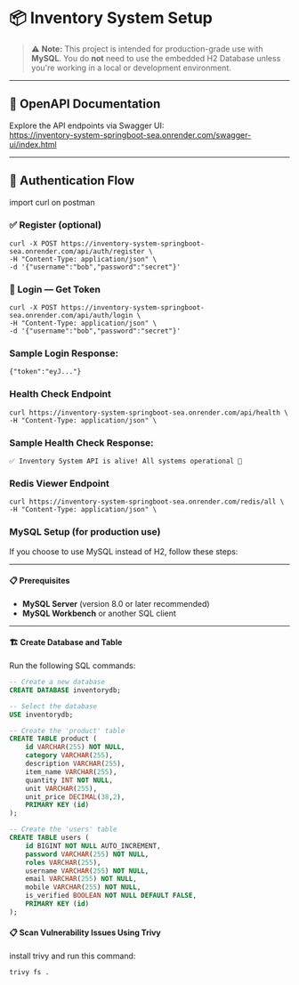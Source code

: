 # 📦 Inventory System Setup

> ⚠️ **Note:** This project is intended for production-grade use with **MySQL**. You do **not** need to use the embedded H2 Database unless you're working in a local or development environment.

---

## 📖 OpenAPI Documentation

Explore the API endpoints via Swagger UI:  
https://inventory-system-springboot-sea.onrender.com/swagger-ui/index.html

---

## 🔐 Authentication Flow
import curl on postman
### ✅ Register (optional)
```
curl -X POST https://inventory-system-springboot-sea.onrender.com/api/auth/register \
-H "Content-Type: application/json" \
-d '{"username":"bob","password":"secret"}'
```

### 🔑 Login — Get Token
```
curl -X POST https://inventory-system-springboot-sea.onrender.com/api/auth/login \
-H "Content-Type: application/json" \
-d '{"username":"bob","password":"secret"}'
```
###  Sample Login Response: 
```
{"token":"eyJ..."}
```

###  Health Check Endpoint
```
curl https://inventory-system-springboot-sea.onrender.com/api/health \
-H "Content-Type: application/json" \
```
###  Sample Health Check Response:
```
✅ Inventory System API is alive! All systems operational 🚀
```

###  Redis Viewer Endpoint
```
curl https://inventory-system-springboot-sea.onrender.com/redis/all \
-H "Content-Type: application/json" \
```

### MySQL Setup (for production use)

If you choose to use MySQL instead of H2, follow these steps:

---

#### 📋 Prerequisites

- **MySQL Server** (version 8.0 or later recommended)
- **MySQL Workbench** or another SQL client

---

#### 🏗️ Create Database and Table

Run the following SQL commands:

```sql
-- Create a new database
CREATE DATABASE inventorydb;

-- Select the database
USE inventorydb;

-- Create the 'product' table
CREATE TABLE product (
    id VARCHAR(255) NOT NULL,
    category VARCHAR(255),
    description VARCHAR(255),
    item_name VARCHAR(255),
    quantity INT NOT NULL,
    unit VARCHAR(255),
    unit_price DECIMAL(38,2),
    PRIMARY KEY (id)
);

-- Create the 'users' table
CREATE TABLE users (
    id BIGINT NOT NULL AUTO_INCREMENT,
    password VARCHAR(255) NOT NULL,
    roles VARCHAR(255),
    username VARCHAR(255) NOT NULL,
    email VARCHAR(255) NOT NULL,
    mobile VARCHAR(255) NOT NULL,
    is_verified BOOLEAN NOT NULL DEFAULT FALSE,
    PRIMARY KEY (id)
);

```

#### 📋 Scan Vulnerability Issues Using Trivy

install trivy and run this command:

```
trivy fs .

```
